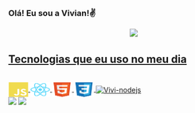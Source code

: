 ### Olá! Eu sou a Vivian!✌️

<div align="center">
  <a href="https://github.com/viviangcastro">
  <img height="180em" src="https://github-readme-stats.vercel.app/api?username=viviangcastro&show_icons=true&theme=dracula&include_all_commits=true&count_private=true"/>

</div>

## Tecnologias que eu uso no meu dia
  
<div style="display: inline_block"><br>
  <img align="center" alt="Vivi-Js" height="30" width="40" src="https://raw.githubusercontent.com/devicons/devicon/master/icons/javascript/javascript-plain.svg">
  <img align="center" alt="Vivi-React" height="30" width="40" src="https://raw.githubusercontent.com/devicons/devicon/master/icons/react/react-original.svg">
  <img align="center" alt="Vivi-HTML" height="30" width="40" src="https://raw.githubusercontent.com/devicons/devicon/master/icons/html5/html5-original.svg">
  <img align="center" alt="Vivi-CSS" height="30" width="40" src="https://raw.githubusercontent.com/devicons/devicon/master/icons/css3/css3-original.svg">
  <img align="center" alt="Vivi-nodejs" height="30" width="40" src="https://img.shields.io/badge/Node.js-43853D?style=for-the-badge&logo=node.js&logoColor=white"/>
</div>
  
 
 
<div> 
  <a href = "mailto:viviangcastro2@gmail.com"><img src="https://img.shields.io/badge/-Gmail-%23333?style=for-the-badge&logo=gmail&logoColor=white" target="_blank"></a>
  <a href="https://www.linkedin.com/in/vivian-gueivara-de-castro/" target="_blank"><img src="https://img.shields.io/badge/-LinkedIn-%230077B5?style=for-the-badge&logo=linkedin&logoColor=white" target="_blank"></a> 
</div>
